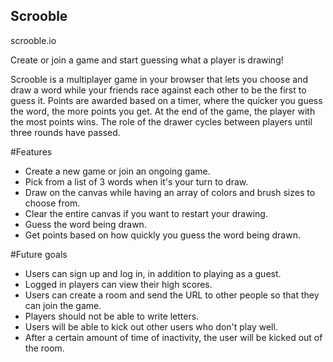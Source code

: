 ## Scrooble

scrooble.io

Create or join a game and start guessing what a player is drawing!

Scrooble is a multiplayer game in your browser that lets you choose and draw a word while your friends race against each other to be the first to guess it. Points are awarded based on a timer, where the quicker you guess the word, the more points you get. At the end of the game, the player with the most points wins. The role of the drawer cycles between players until three rounds have passed.

#Features

* Create a new game or join an ongoing game.
* Pick from a list of 3 words when it's your turn to draw.
* Draw on the canvas while having an array of colors and brush sizes to choose from.
* Clear the entire canvas if you want to restart your drawing.
* Guess the word being drawn.
* Get points based on how quickly you guess the word being drawn.

#Future goals

* Users can sign up and log in, in addition to playing as a guest.
* Logged in players can view their high scores.
* Users can create a room and send the URL to other people so that they can join the game.
* Players should not be able to write letters.
* Users will be able to kick out other users who don't play well.
* After a certain amount of time of inactivity, the user will be kicked out of the room.
